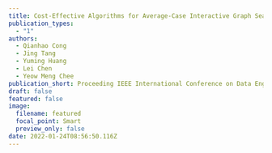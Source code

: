 ```yaml
---
title: Cost-Effective Algorithms for Average-Case Interactive Graph Search
publication_types:
  - "1"
authors:
  - Qianhao Cong
  - Jing Tang
  - Yuming Huang
  - Lei Chen
  - Yeow Meng Chee
publication_short: Proceeding IEEE International Conference on Data Engineering (ICDE) 2022
draft: false
featured: false
image:
  filename: featured
  focal_point: Smart
  preview_only: false
date: 2022-01-24T08:56:50.116Z
---
```

